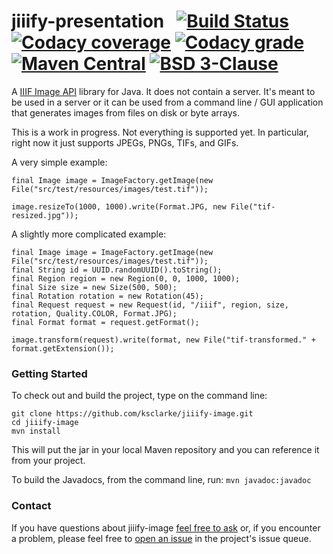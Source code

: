 # jiiify-presentation &nbsp; [![Build Status](http://img.shields.io/travis/ksclarke/jiiify-image/master.svg?style=flat)](https://travis-ci.org/ksclarke/jiiify-image) [![Codacy coverage](https://img.shields.io/codacy/coverage/a1fb61b809944441bf65e02132383b6d.svg?maxAge=0)](https://www.codacy.com/app/ksclarke/jiiify-image?utm_source=github.com&amp;utm_medium=referral&amp;utm_content=ksclarke/jiiify-image&amp;utm_campaign=Badge_Coverage) [![Codacy grade](https://img.shields.io/codacy/grade/a1fb61b809944441bf65e02132383b6d.svg?maxAge=0)](https://www.codacy.com/app/ksclarke/jiiify-image?utm_source=github.com&amp;utm_medium=referral&amp;utm_content=ksclarke/jiiify-image&amp;utm_campaign=Badge_Grade) [![Maven Central](https://img.shields.io/maven-central/v/info.freelibrary/jiiify-image.svg)](http://mvnrepository.com/artifact/info.freelibrary/jiiify-image) [![BSD 3-Clause](https://img.shields.io/badge/License-BSD%203--Clause-brightgreen.svg?maxAge=1800)](https://opensource.org/licenses/BSD-3-Clause)

A [IIIF Image API](http://iiif.io/api/image) library for Java. It does not contain a server. It's meant to be used in a server or it can be used from a command line / GUI application that generates images from files on disk or byte arrays.

This is a work in progress. Not everything is supported yet. In particular, right now it just supports JPEGs, PNGs, TIFs, and GIFs.

A very simple example:

    final Image image = ImageFactory.getImage(new File("src/test/resources/images/test.tif"));
    
    image.resizeTo(1000, 1000).write(Format.JPG, new File("tif-resized.jpg"));

A slightly more complicated example:

    final Image image = ImageFactory.getImage(new File("src/test/resources/images/test.tif"));
    final String id = UUID.randomUUID().toString();
    final Region region = new Region(0, 0, 1000, 1000);
    final Size size = new Size(500, 500);
    final Rotation rotation = new Rotation(45);
    final Request request = new Request(id, "/iiif", region, size, rotation, Quality.COLOR, Format.JPG);
    final Format format = request.getFormat();

    image.transform(request).write(format, new File("tif-transformed." + format.getExtension());

### Getting Started

To check out and build the project, type on the command line:

    git clone https://github.com/ksclarke/jiiify-image.git
    cd jiiify-image
    mvn install

This will put the jar in your local Maven repository and you can reference it from your project.

To build the Javadocs, from the command line, run: `mvn javadoc:javadoc`

### Contact

If you have questions about jiiify-image <a href="mailto:ksclarke@ksclarke.io">feel free to ask</a> or, if you encounter a problem, please feel free to [open an issue](https://github.com/ksclarke/jiiify-image/issues "GitHub Issue Queue") in the project's issue queue.
